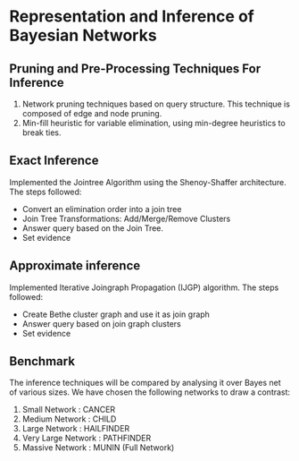 # Representation and Inference of Bayesian Networks







## Pruning and Pre-Processing Techniques For Inference

1. Network pruning techniques based on query structure. This technique is composed of edge and node pruning.
2. Min-fill heuristic for variable elimination, using min-degree heuristics to break ties.






## Exact Inference
Implemented the Jointree Algorithm using the Shenoy-Shaffer architecture. The steps followed:
- Convert an elimination order into a join tree
- Join Tree Transformations: Add/Merge/Remove Clusters
- Answer query based on the Join Tree.
- Set evidence






## Approximate inference
Implemented Iterative Joingraph Propagation (IJGP) algorithm. The steps followed:
* Create Bethe cluster graph and use it as join graph
* Answer query based on join graph clusters
* Set evidence







## Benchmark


The inference techniques will be compared by analysing it over Bayes net of various sizes. We have chosen the following networks to draw a contrast:

1. Small Network       :  CANCER
2. Medium Network      :  CHILD
3. Large Network       :  HAILFINDER
4. Very Large Network  :  PATHFINDER
5. Massive Network     :  MUNIN (Full Network)
